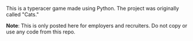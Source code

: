 This is a typeracer game made using Python. The project was originally called "Cats."

**Note**: This is only posted here for employers and recruiters. Do not copy or use any code from this repo.
